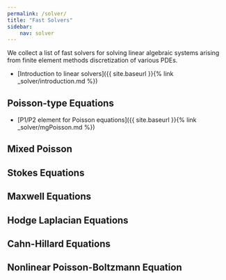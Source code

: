 ```yaml
---
permalink: /solver/
title: "Fast Solvers"
sidebar:
    nav: solver
---
```


We collect a list of fast solvers for solving linear algebraic systems arising from finite element methods discretization of various PDEs.

- [Introduction to linear solvers]({{ site.baseurl }}{% link _solver/introduction.md %})

## Poisson-type Equations

- [P1/P2 element for Poisson equations]({{ site.baseurl }}{% link _solver/mgPoisson.md %})
<!-- - [3-D Jump coefficients problem]({% link _solver/mgPoisson.md %}) -->

## Mixed Poisson

## Stokes Equations

## Maxwell Equations

## Hodge Laplacian Equations

## Cahn-Hillard Equations

## Nonlinear Poisson-Boltzmann Equation
